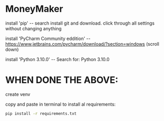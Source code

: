 # MoneyMaker

install 'pip' -- search install git and download. click through all settings without changing anything

install 'PyCharm Community eddition' -- https://www.jetbrains.com/pycharm/download/?section=windows (scroll down)

install 'Python 3.10.0' -- Search for: Python 3.10.0



# WHEN DONE THE ABOVE:

create venv

copy and paste in terminal to install al requirements:
``` bash 
pip install -r requirements.txt
```
